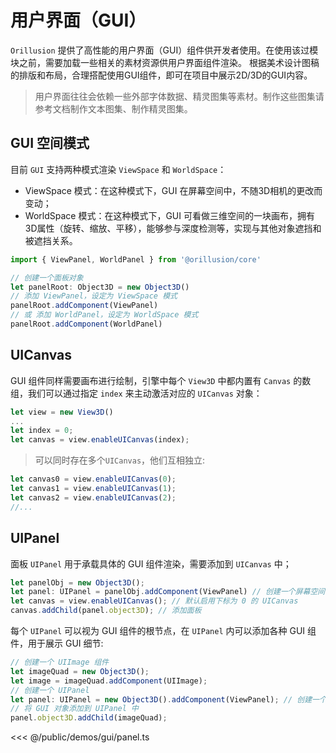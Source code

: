 # 用户界面（GUI）

`Orillusion` 提供了高性能的用户界面（GUI）组件供开发者使用。在使用该过模块之前，需要加载一些相关的素材资源供用户界面组件渲染。
根据美术设计图稿的排版和布局，合理搭配使用GUI组件，即可在项目中展示2D/3D的GUI内容。

> 用户界面往往会依赖一些外部字体数据、精灵图集等素材。制作这些图集请参考文档制作文本图集、制作精灵图集。

## GUI 空间模式

目前 `GUI` 支持两种模式渲染 `ViewSpace` 和 `WorldSpace`：

- ViewSpace 模式：在这种模式下，GUI 在屏幕空间中，不随3D相机的更改而变动；
- WorldSpace 模式：在这种模式下，GUI 可看做三维空间的一块画布，拥有3D属性（旋转、缩放、平移），能够参与深度检测等，实现与其他对象遮挡和被遮挡关系。

```ts
import { ViewPanel, WorldPanel } from '@orillusion/core'

// 创建一个面板对象
let panelRoot: Object3D = new Object3D()
// 添加 ViewPanel，设定为 ViewSpace 模式
panelRoot.addComponent(ViewPanel)
// 或 添加 WorldPanel，设定为 WorldSpace 模式
panelRoot.addComponent(WorldPanel)
```

## UICanvas

GUI 组件同样需要画布进行绘制，引擎中每个 `View3D` 中都内置有 `Canvas` 的数组，我们可以通过指定 `index` 来主动激活对应的 `UICanvas` 对象：

```ts
let view = new View3D()
...
let index = 0;
let canvas = view.enableUICanvas(index);
```

> 可以同时存在多个`UICanvas`，他们互相独立:

```ts
let canvas0 = view.enableUICanvas(0);
let canvas1 = view.enableUICanvas(1);
let canvas2 = view.enableUICanvas(2);
//...
```

## UIPanel

面板 `UIPanel` 用于承载具体的 GUI 组件渲染，需要添加到 `UICanvas` 中；
```ts
let panelObj = new Object3D();
let panel: UIPanel = panelObj.addComponent(ViewPanel) // 创建一个屏幕空间面板组件
let canvas = view.enableUICanvas(); // 默认启用下标为 0 的 UICanvas
canvas.addChild(panel.object3D); // 添加面板
```

每个 `UIPanel` 可以视为 GUI 组件的根节点，在 `UIPanel` 内可以添加各种 GUI 组件，用于展示 GUI 细节:

```ts
// 创建一个 UIImage 组件
let imageQuad = new Object3D();
let image = imageQuad.addComponent(UIImage);
// 创建一个 UIPanel
let panel: UIPanel = new Object3D().addComponent(ViewPanel); // 创建一个屏幕空间面板组件
// 将 GUI 对象添加到 UIPanel 中
panel.object3D.addChild(imageQuad);
```

<Demo :height="500" src="/demos/gui/panel.ts"></Demo>

<<< @/public/demos/gui/panel.ts